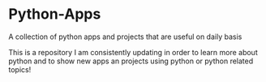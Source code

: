 # Python-Apps
A collection of python apps and projects that are useful on daily basis

This is a repository I am consistently updating in order to learn more about python and to show new apps an projects using python or python related topics!
